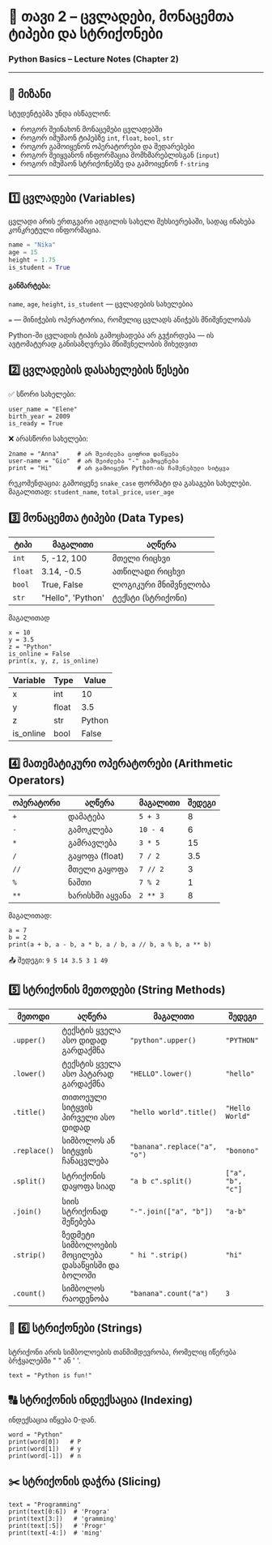 # 🧮 თავი 2 – ცვლადები, მონაცემთა ტიპები და სტრიქონები  
### Python Basics – Lecture Notes (Chapter 2)

---

## 🎯 მიზანი  
სტუდენტებმა უნდა ისწავლონ:  
- როგორ შეინახონ მონაცემები ცვლადებში  
- როგორ იმუშაონ ტიპებზე `int`, `float`, `bool`, `str`  
- როგორ გამოიყენონ ოპერატორები და შედარებები  
- როგორ შეიყვანონ ინფორმაცია მომხმარებლისგან (`input`)  
- როგორ იმუშაონ სტრიქონებზე და გამოიყენონ `f-string`  

---

## 1️⃣ ცვლადები (Variables)

ცვლადი არის ერთგვარი ადგილის სახელი მეხსიერებაში, სადაც ინახება კონკრეტული ინფორმაცია.  

```python
name = "Nika"  
age = 15  
height = 1.75  
is_student = True
```
#### განმარტება:

`name`, `age`, `height`, `is_student` — ცვლადების სახელებია

`=` — მინიჭების ოპერატორია, რომელიც ცვლადს ანიჭებს მნიშვნელობას

Python-ში ცვლადის ტიპის გამოცხადება არ გვჭირდება — ის ავტომატურად განისაზღვრება მნიშვნელობის მიხედვით


## 2️⃣ ცვლადების დასახელების წესები

✅ სწორი სახელები:
```
user_name = "Elene"
birth_year = 2009
is_ready = True
```
❌ არასწორი სახელები:
```
2name = "Anna"     # არ შეიძლება ციფრით დაწყება
user-name = "Gio"  # არ შეიძლება "-" გამოყენება
print = "Hi"       # არ გამოიყენო Python-ის ჩაშენებული სიტყვა
```
რეკომენდაცია: გამოიყენე `snake_case` ფორმატი და გასაგები სახელები.
მაგალითად: `student_name`, `total_price`, `user_age`


## 3️⃣ მონაცემთა ტიპები (Data Types)

| ტიპი | მაგალითი | აღწერა |
|------|-----------|--------|
| `int` | 5, -12, 100 | მთელი რიცხვი |
| `float` | 3.14, -0.5 | ათწილადი რიცხვი |
| `bool` | True, False | ლოგიკური მნიშვნელობა |
| `str` | "Hello", 'Python' | ტექსტი (სტრიქონი) |

მაგალითად
```
x = 10  
y = 3.5  
z = "Python"  
is_online = False  
print(x, y, z, is_online)
```

| Variable | Type | Value |
|----------|------|-------|
| x | int | 10 |
| y | float | 3.5 |
| z | str | Python |
| is_online | bool | False |

## 4️⃣ მათემატიკური ოპერატორები (Arithmetic Operators)

| ოპერატორი | აღწერა | მაგალითი | შედეგი |
|------------|---------|-----------|---------|
| `+` | დამატება | `5 + 3` | 8 |
| `-` | გამოკლება | `10 - 4` | 6 |
| `*` | გამრავლება | `3 * 5` | 15 |
| `/` | გაყოფა (float) | `7 / 2` | 3.5 |
| `//` | მთელი გაყოფა | `7 // 2` | 3 |
| `%` | ნაშთი | `7 % 2` | 1 |
| `**` | ხარისხში აყვანა | `2 ** 3` | 8 |



მაგალითად:
```
a = 7  
b = 2  
print(a + b, a - b, a * b, a / b, a // b, a % b, a ** b)
```
📤 შედეგი: `9 5 14 3.5 3 1 49`


## 5️⃣ სტრიქონის მეთოდები (String Methods)

| მეთოდი | აღწერა | მაგალითი | შედეგი |
|---------|---------|-----------|----------|
| `.upper()` | ტექსტის ყველა ასო დიდად გარდაქმნა | `"python".upper()` | `"PYTHON"` |
| `.lower()` | ტექსტის ყველა ასო პატარად გარდაქმნა | `"HELLO".lower()` | `"hello"` |
| `.title()` | თითოეული სიტყვის პირველი ასო დიდად | `"hello world".title()` | `"Hello World"` |
| `.replace()` | სიმბოლოს ან სიტყვის ჩანაცვლება | `"banana".replace("a", "o")` | `"bonono"` |
| `.split()` | სტრიქონის დაყოფა სიად | `"a b c".split()` | `["a", "b", "c"]` |
| `.join()` | სიის სტრიქონად შეწებება | `"-".join(["a", "b"])` | `"a-b"` |
| `.strip()` | ზედმეტი სიმბოლოების მოცილება დასაწყისში და ბოლოში | `" hi ".strip()` | `"hi"` |
| `.count()` | სიმბოლოს რაოდენობა | `"banana".count("a")` | `3` |

## 🧩 6️⃣ სტრიქონები (Strings)

სტრიქონი არის სიმბოლოების თანმიმდევრობა, რომელიც იწერება ბრჭყალებში " " ან ' '.
```
text = "Python is fun!"
```

## 🔠 სტრიქონის ინდექსაცია (Indexing)

ინდექსაცია იწყება 0-დან.

```
word = "Python"
print(word[0])   # P
print(word[1])   # y
print(word[-1])  # n
```
## ✂️ სტრიქონის დაჭრა (Slicing)
```
text = "Programming"
print(text[0:6])  # 'Progra'
print(text[3:])   # 'gramming'
print(text[:5])   # 'Progr'
print(text[-4:])  # 'ming'
```
